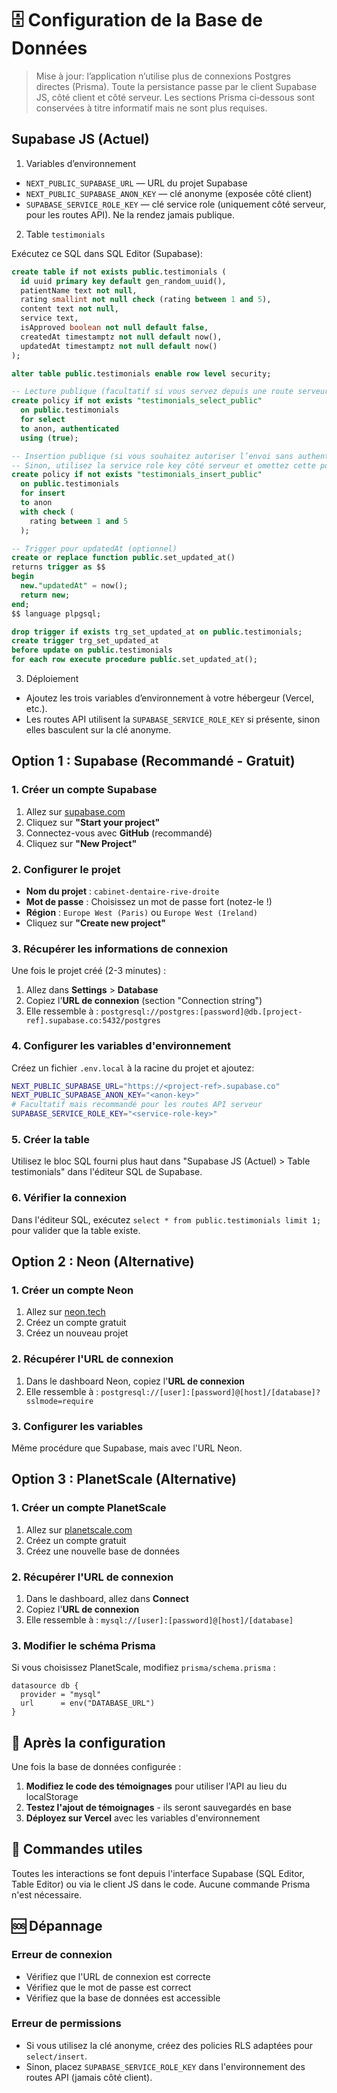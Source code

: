 # 🗄️ Configuration de la Base de Données

> Mise à jour: l’application n’utilise plus de connexions Postgres directes (Prisma). Toute la persistance passe par le client Supabase JS, côté client et côté serveur. Les sections Prisma ci‑dessous sont conservées à titre informatif mais ne sont plus requises.

## Supabase JS (Actuel)

1) Variables d’environnement

- `NEXT_PUBLIC_SUPABASE_URL` — URL du projet Supabase
- `NEXT_PUBLIC_SUPABASE_ANON_KEY` — clé anonyme (exposée côté client)
- `SUPABASE_SERVICE_ROLE_KEY` — clé service role (uniquement côté serveur, pour les routes API). Ne la rendez jamais publique.

2) Table `testimonials`

Exécutez ce SQL dans SQL Editor (Supabase):

```sql
create table if not exists public.testimonials (
  id uuid primary key default gen_random_uuid(),
  patientName text not null,
  rating smallint not null check (rating between 1 and 5),
  content text not null,
  service text,
  isApproved boolean not null default false,
  createdAt timestamptz not null default now(),
  updatedAt timestamptz not null default now()
);

alter table public.testimonials enable row level security;

-- Lecture publique (facultatif si vous servez depuis une route serveur avec service key)
create policy if not exists "testimonials_select_public"
  on public.testimonials
  for select
  to anon, authenticated
  using (true);

-- Insertion publique (si vous souhaitez autoriser l’envoi sans authentification)
-- Sinon, utilisez la service role key côté serveur et omettez cette policy.
create policy if not exists "testimonials_insert_public"
  on public.testimonials
  for insert
  to anon
  with check (
    rating between 1 and 5
  );

-- Trigger pour updatedAt (optionnel)
create or replace function public.set_updated_at()
returns trigger as $$
begin
  new."updatedAt" = now();
  return new;
end;
$$ language plpgsql;

drop trigger if exists trg_set_updated_at on public.testimonials;
create trigger trg_set_updated_at
before update on public.testimonials
for each row execute procedure public.set_updated_at();
```

3) Déploiement

- Ajoutez les trois variables d’environnement à votre hébergeur (Vercel, etc.).
- Les routes API utilisent la `SUPABASE_SERVICE_ROLE_KEY` si présente, sinon elles basculent sur la clé anonyme.


## Option 1 : Supabase (Recommandé - Gratuit)

### 1. Créer un compte Supabase

1. Allez sur [supabase.com](https://supabase.com)
2. Cliquez sur **"Start your project"**
3. Connectez-vous avec **GitHub** (recommandé)
4. Cliquez sur **"New Project"**

### 2. Configurer le projet

- **Nom du projet** : `cabinet-dentaire-rive-droite`
- **Mot de passe** : Choisissez un mot de passe fort (notez-le !)
- **Région** : `Europe West (Paris)` ou `Europe West (Ireland)`
- Cliquez sur **"Create new project"**

### 3. Récupérer les informations de connexion

Une fois le projet créé (2-3 minutes) :

1. Allez dans **Settings** > **Database**
2. Copiez l'**URL de connexion** (section "Connection string")
3. Elle ressemble à : `postgresql://postgres:[password]@db.[project-ref].supabase.co:5432/postgres`

### 4. Configurer les variables d'environnement

Créez un fichier `.env.local` à la racine du projet et ajoutez:

```bash
NEXT_PUBLIC_SUPABASE_URL="https://<project-ref>.supabase.co"
NEXT_PUBLIC_SUPABASE_ANON_KEY="<anon-key>"
# Facultatif mais recommandé pour les routes API serveur
SUPABASE_SERVICE_ROLE_KEY="<service-role-key>"
```

### 5. Créer la table

Utilisez le bloc SQL fourni plus haut dans "Supabase JS (Actuel) > Table testimonials" dans l'éditeur SQL de Supabase.

### 6. Vérifier la connexion

Dans l'éditeur SQL, exécutez `select * from public.testimonials limit 1;` pour valider que la table existe.

## Option 2 : Neon (Alternative)

### 1. Créer un compte Neon

1. Allez sur [neon.tech](https://neon.tech)
2. Créez un compte gratuit
3. Créez un nouveau projet

### 2. Récupérer l'URL de connexion

1. Dans le dashboard Neon, copiez l'**URL de connexion**
2. Elle ressemble à : `postgresql://[user]:[password]@[host]/[database]?sslmode=require`

### 3. Configurer les variables

Même procédure que Supabase, mais avec l'URL Neon.

## Option 3 : PlanetScale (Alternative)

### 1. Créer un compte PlanetScale

1. Allez sur [planetscale.com](https://planetscale.com)
2. Créez un compte gratuit
3. Créez une nouvelle base de données

### 2. Récupérer l'URL de connexion

1. Dans le dashboard, allez dans **Connect**
2. Copiez l'**URL de connexion**
3. Elle ressemble à : `mysql://[user]:[password]@[host]/[database]`

### 3. Modifier le schéma Prisma

Si vous choisissez PlanetScale, modifiez `prisma/schema.prisma` :

```prisma
datasource db {
  provider = "mysql"
  url      = env("DATABASE_URL")
}
```

## 🚀 Après la configuration

Une fois la base de données configurée :

1. **Modifiez le code des témoignages** pour utiliser l'API au lieu du localStorage
2. **Testez l'ajout de témoignages** - ils seront sauvegardés en base
3. **Déployez sur Vercel** avec les variables d'environnement

## 🔧 Commandes utiles

Toutes les interactions se font depuis l'interface Supabase (SQL Editor, Table Editor) ou via le client JS dans le code. Aucune commande Prisma n'est nécessaire.

## 🆘 Dépannage

### Erreur de connexion
- Vérifiez que l'URL de connexion est correcte
- Vérifiez que le mot de passe est correct
- Vérifiez que la base de données est accessible

### Erreur de permissions
- Si vous utilisez la clé anonyme, créez des policies RLS adaptées pour `select/insert`.
- Sinon, placez `SUPABASE_SERVICE_ROLE_KEY` dans l'environnement des routes API (jamais côté client).
